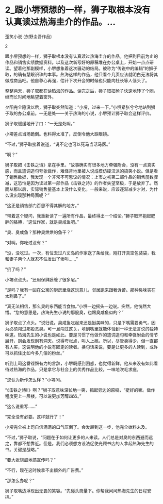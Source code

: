 # 2_跟小堺预想的一样，狮子取根本没有认真读过热海圭介的作品。...

歪笑小说 (东野圭吾作品)

2

跟小堺预想的一样，狮子取根本没有认真读过热海圭介的作品。他把到目前为止的作品和销售实绩数据资料，以及这次新写好的原稿堆在办公桌上，开始一点点研读。望着他那副模样，小堺想象着这次骚动的结局。被称为“传说中的编辑”的狮子取，的确有慧眼识珠的本事。热海这样的作品，他只看个几页应该就明白无法将其做成商品吧。他自尊心再强，估计下次开会的时候也只能向社长等人低头了。

整整两天，狮子取都在读热海的作品。读完之后，狮子取把椅子快速地转了个圈，继而长时间地眺望着窗外。

夕阳完全隐没以后，狮子取突然叫道：“小堺，过来一下。”小堺紧张兮兮地站到狮子取的办公桌前。一无是处——关于热海的小说，小堺预计狮子取会这样评价。

狮子取缓缓地开了口：“一无是处啊。”

小堺差点当场跪倒。也料得太准了，反倒令他大跌眼镜。

“不过，”狮子取接着说道，“说不定也可以死马当活马医。”

“啊？”

狮子取把《击铁之诗》拿在手里。“故事确实有很多地方牵强附会，没有一点真实感，而且遣词造句夸张做作，难怪背地里被人说成模仿硬汉派的搞笑小说。但是看了销售数据，我发现一个非常不可思议的情况：上市之初第二部作品的销售册数骤减，这恐怕是因为读过第一部作品《击铁之诗》的作者失望至极，于是放弃了。然而从那以后，实际销售量基本上没什么变化。一般来说，应该逐渐减少才对，为什么没出现那种局面呢？”

“这正是销售部门百思不得其解的地方。”

“带着这个疑问，我重新读了一遍所有作品，最终得出一个结论。”狮子取环抱起肥胖的胳膊，“这位作家，就是臭咸鱼吧。”

“臭、臭咸鱼？那种臭烘烘的鱼干？”

“对啊。你吃过没有？”

“没，没吃过。一次，有位去过八丈岛的作家送了条给我，刚打开真空包装袋，我和妻子两个人就忍不住发出了惨叫……”

“扔了吗？”

小堺点点头。“还用保鲜膜缠了很多层。”

“是吗？我有一回在公寓的厨房里烧这玩意儿，邻居跑来跟我诉苦。那种臭味实在太刺鼻了。”

“真无法相信，那么臭的东西能当食物。”小堺一边摇头一边说。突然，他恍然大悟。“您的意思是，热海先生小说的那股臭，也跟臭咸鱼似的？”

狮子取点了点头。“说归说，臭咸鱼吃起来还是挺美味的，只是下嘴需要勇气，因为必须闯过那股恶臭。可一旦闯过这关，填到嘴里就能体验到一种无法言说的独特味道。热海先生的小说也是如此。要是习惯了他做作的遣词造句和牵强附会的情节展开，则会发现别有洞天。说得夸张点，叫人上瘾。所以，尽管卖得少，但一直都有人买，这说明他的小说有固定的读者。换句话来说，要是让更多的人读到，或许可以抓住比如今多几倍的粉丝。”

听到上司这番铿锵有力的言辞，小堺既感到困惑，也觉得新鲜。他从来没有如此看待过热海的作品，只是拿它与社会上的优秀作品比较，一味地吹毛求疵。

“您认为新作怎么样？”小堺问。

“《击铁之诗Ⅱ》啊？”狮子取意味深长地一笑，抓起旁边的原稿，“挺好的嘛。做作程度更上一层楼，可以说更加芳醇四溢。”

“这么说重写……”

“完全没有必要。这样就行了！”

小堺完全被上司自信满满的口气压倒了。会发展到这一步，他完全始料未及。

“不过，”狮子取说，“问题在于如何让更多的人来读。人们总是对臭的东西避而远之，靠都不想靠近。但是，我们必须想方设法促使光顾书店的人拿起热海先生的书。关键是战略。”

“要大张旗鼓地搞宣传吗？”

“不行，现在这时候拿不出额外的广告费。”

“那怎么办呢？”

狮子取嘴边浮现出无畏的笑容。“先碰头商量下。你帮我问问热海先生的日程安排。”